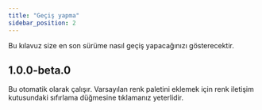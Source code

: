 ```yaml
---
title: "Geçiş yapma"
sidebar_position: 2
---
```


Bu kılavuz size en son sürüme nasıl geçiş yapacağınızı gösterecektir.

## 1.0.0-beta.0

Bu otomatik olarak çalışır. Varsayılan renk paletini eklemek için renk iletişim kutusundaki sıfırlama düğmesine tıklamanız yeterlidir.
